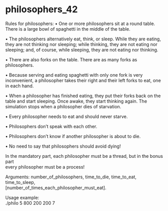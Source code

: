 # philosophers_42

Rules for philosophers:
• One or more philosophers sit at a round table.
There is a large bowl of spaghetti in the middle of the table.

• The philosophers alternatively eat, think, or sleep.
While they are eating, they are not thinking nor sleeping; while thinking, they are not eating nor sleeping;
and, of course, while sleeping, they are not eating nor thinking.

• There are also forks on the table. There are as many forks as philosophers.

• Because serving and eating spaghetti with only one fork is very inconvenient, a
philosopher takes their right and their left forks to eat, one in each hand.

• When a philosopher has finished eating, they put their forks back on the table and start sleeping. 
Once awake, they start thinking again. The simulation stops when a philosopher dies of starvation.

• Every philosopher needs to eat and should never starve.

• Philosophers don’t speak with each other.

• Philosophers don’t know if another philosopher is about to die.

• No need to say that philosophers should avoid dying!

In the mandatory part, each philosopher must be a thread, but in the bonus part  
every philosopher must be a process!  
  
Arguments: number_of_philosophers, time_to_die, time_to_eat, time_to_sleep,  
[number_of_times_each_philosopher_must_eat].  
  
Usage example:  
    ./philo 5 800 200 200 7 
